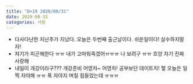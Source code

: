 ```yaml
---
title: "D+19 2020/08/31"
date: 2020-08-31
categories: 사랑
---
```

- 다사다난한 지난주가 지났다. 오늘은 두번째 출근날이다. 쉬운일이다! 실수하지말자!
- 쟈기가 피곤해한다 ㅠㅠ 내가 고마워죽겠어ㅠㅠㅠ 나 보려구 ㅠㅠ 흐앙 자기 진짜 사랑해
- 내일이 개강이라구??? 개강준비 어영차~ 어영차! 공부보단 데이트지! 헿 오늘은 일찍 자야해 ㅠㅠ 푹 자야지 며칠 힘들었는데 ㅠㅠㅠ
